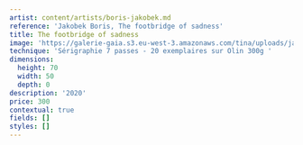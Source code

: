 ```yaml
---
artist: content/artists/boris-jakobek.md
reference: 'Jakobek Boris, The footbridge of sadness'
title: The footbridge of sadness
image: 'https://galerie-gaia.s3.eu-west-3.amazonaws.com/tina/uploads/jakobek-boris/galerie-gaia-boris-jakobek-foot-bridge-of-sadness-21e-70x50.jpg'
technique: 'Sérigraphie 7 passes - 20 exemplaires sur Olin 300g '
dimensions:
  height: 70
  width: 50
  depth: 0
description: '2020'
price: 300
contextual: true
fields: []
styles: []
---
```


